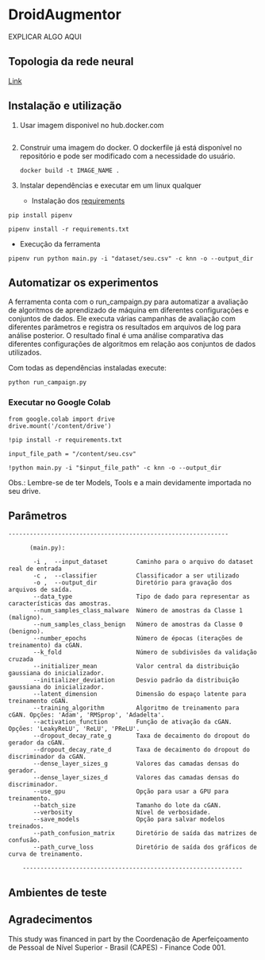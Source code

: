 # DroidAugmentor

EXPLICAR ALGO AQUI


## Topologia da rede neural

[Link]()


## Instalação e utilização 

1. Usar imagem disponivel no hub.docker.com
   ```
   
   ```
     
2. Construir uma imagem do docker. O dockerfile já está disponível no repositório e pode ser modificado com a necessidade do usuário.
   
    ```
   docker build -t IMAGE_NAME .
    ```
    
3. Instalar dependências e executar em um linux qualquer
    - Instalação dos [requirements](requirements.txt)
```
pip install pipenv
```
```
pipenv install -r requirements.txt
```
- Execução da ferramenta
```
pipenv run python main.py -i "dataset/seu.csv" -c knn -o --output_dir
```

## Automatizar os experimentos

A ferramenta conta com o run_campaign.py para automatizar a avaliação de algoritmos de aprendizado de máquina em diferentes configurações e conjuntos de dados. Ele executa várias campanhas de avaliação com diferentes parâmetros e registra os resultados em arquivos de log para análise posterior. O resultado final é uma análise comparativa das diferentes configurações de algoritmos em relação aos conjuntos de dados utilizados.

Com todas as dependências instaladas execute: 
```
python run_campaign.py
```


### Executar no Google Colab

```
from google.colab import drive
drive.mount('/content/drive')
```

```
!pip install -r requirements.txt
```
```
input_file_path = "/content/seu.csv"
```

```
!python main.py -i "$input_file_path" -c knn -o --output_dir
```

Obs.: Lembre-se de ter Models, Tools e a main devidamente importada no seu drive.


 ## Parâmetros
    --------------------------------------------------------------
   
          (main.py):

           -i ,  --input_dataset        Caminho para o arquivo do dataset real de entrada         
           -c ,  --classifier           Classificador a ser utilizado     
           -o ,  --output_dir           Diretório para gravação dos arquivos de saída.
           --data_type                  Tipo de dado para representar as características das amostras.
           --num_samples_class_malware  Número de amostras da Classe 1 (maligno).
           --num_samples_class_benign   Número de amostras da Classe 0 (benigno).
           --number_epochs              Número de épocas (iterações de treinamento) da cGAN.
           --k_fold                     Número de subdivisões da validação cruzada 
           --initializer_mean           Valor central da distribuição gaussiana do inicializador.
           --initializer_deviation      Desvio padrão da distribuição gaussiana do inicializador.
           --latent_dimension           Dimensão do espaço latente para treinamento cGAN.
           --training_algorithm         Algoritmo de treinamento para cGAN. Opções: 'Adam', 'RMSprop', 'Adadelta'.
           --activation_function        Função de ativação da cGAN. Opções: 'LeakyReLU', 'ReLU', 'PReLU'.
           --dropout_decay_rate_g       Taxa de decaimento do dropout do gerador da cGAN.
           --dropout_decay_rate_d       Taxa de decaimento do dropout do discriminador da cGAN.
           --dense_layer_sizes_g        Valores das camadas densas do gerador.
           --dense_layer_sizes_d        Valores das camadas densas do discriminador.
           --use_gpu                    Opção para usar a GPU para treinamento.
           --batch_size                 Tamanho do lote da cGAN.
           --verbosity                  Nível de verbosidade.
           --save_models                Opção para salvar modelos treinados.
           --path_confusion_matrix      Diretório de saída das matrizes de confusão.
           --path_curve_loss            Diretório de saída dos gráficos de curva de treinamento.

        --------------------------------------------------------------
        

## Ambientes de teste







## Agradecimentos




This study was financed in part by the Coordenação
de Aperfeiçoamento de Pessoal de Nível Superior - Brasil
(CAPES) - Finance Code 001. 

